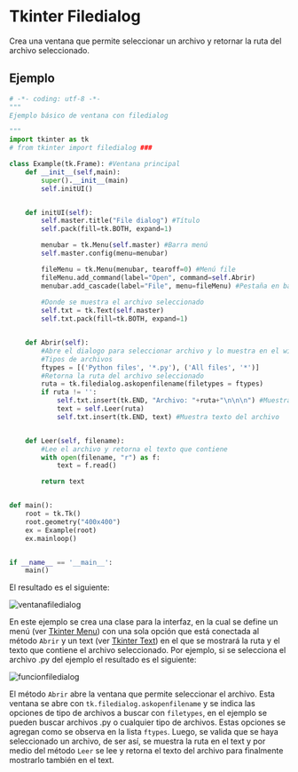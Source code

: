 # Tkinter Filedialog
Crea una ventana que permite seleccionar un archivo y retornar la ruta del archivo seleccionado.

## Ejemplo

```python
# -*- coding: utf-8 -*-
"""
Ejemplo básico de ventana con filedialog

"""
import tkinter as tk
# from tkinter import filedialog ###

class Example(tk.Frame): #Ventana principal
    def __init__(self,main):
        super().__init__(main)
        self.initUI()


    def initUI(self):
        self.master.title("File dialog") #Título
        self.pack(fill=tk.BOTH, expand=1)

        menubar = tk.Menu(self.master) #Barra menú
        self.master.config(menu=menubar)

        fileMenu = tk.Menu(menubar, tearoff=0) #Menú file
        fileMenu.add_command(label="Open", command=self.Abrir)
        menubar.add_cascade(label="File", menu=fileMenu) #Pestaña en barra menú
        
        #Donde se muestra el archivo seleccionado
        self.txt = tk.Text(self.master)
        self.txt.pack(fill=tk.BOTH, expand=1)


    def Abrir(self):
        #Abre el dialogo para seleccionar archivo y lo muestra en el widget
        #Tipos de archivos
        ftypes = [('Python files', '*.py'), ('All files', '*')]
        #Retorna la ruta del archivo seleccionado
        ruta = tk.filedialog.askopenfilename(filetypes = ftypes)
        if ruta != '':
            self.txt.insert(tk.END, "Archivo: "+ruta+"\n\n\n") #Muestra ruta
            text = self.Leer(ruta)
            self.txt.insert(tk.END, text) #Muestra texto del archivo


    def Leer(self, filename):
        #Lee el archivo y retorna el texto que contiene
        with open(filename, "r") as f:
            text = f.read()

        return text


def main():
    root = tk.Tk()
    root.geometry("400x400")
    ex = Example(root)
    ex.mainloop()


if __name__ == '__main__':
    main()
```
El resultado es el siguiente:

![ventanafiledialog](https://user-images.githubusercontent.com/58320351/128614311-8ced5707-f186-4bfd-9172-f8e84ea15caf.png)

En este ejemplo se crea una clase para la interfaz, en la cual se define un menú (ver [Tkinter Menu](https://github.com/juan-suarezp/PythonTkinterTutorial/blob/master/widgets/menu/menu.md)) con una sola opción que está conectada al método `Abrir` y un text (ver [Tkinter Text](https://github.com/juan-suarezp/PythonTkinterTutorial/blob/master/widgets/text/text.md)) en el que se mostrará la ruta y el texto que contiene el archivo seleccionado. Por ejemplo, si se selecciona el archivo .py del ejemplo el resultado es el siguiente:

![funcionfiledialog](https://user-images.githubusercontent.com/58320351/128614312-97318e94-5aad-45d0-92bd-acb3575e9d09.png)

El método `Abrir` abre la ventana que permite seleccionar el archivo. Esta ventana se abre con `tk.filedialog.askopenfilename` y se indica las opciones de tipo de archivos a buscar con `filetypes`, en el ejemplo se pueden buscar archivos .py o cualquier tipo de archivos. Estas opciones se agregan como se observa en la lista `ftypes`. Luego, se valida que se haya seleccionado un archivo, de ser así, se muestra la ruta en el text y por medio del método `Leer` se lee y retorna el texto del archivo para finalmente mostrarlo también en el text.
